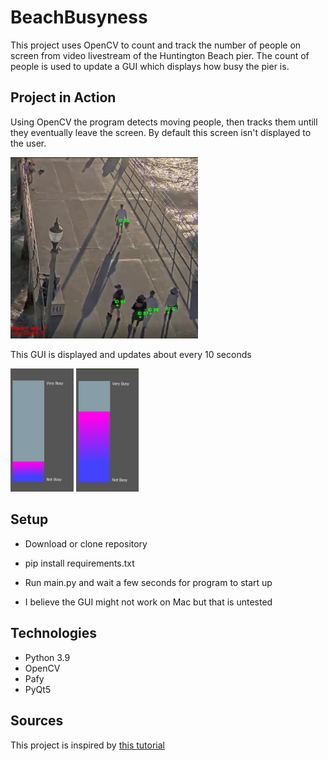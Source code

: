 # BeachBusyness

This project uses OpenCV to count and track the number of people on screen from video livestream of the Huntington Beach pier. The count of people is used to update a GUI which displays how busy the pier is.

## Project in Action

Using OpenCV the program detects moving people, then tracks them untill they eventually leave the screen.
By default this screen isn't displayed to the user.

<img src="Images/id.jpg" width="300">

This GUI is displayed and updates about every 10 seconds

<img src="Images/notbusy.jpg" width="101">        <img src="Images/busy.jpg" width="100">

## Setup

* Download or clone repository
* pip install requirements.txt
* Run main.py and wait a few seconds for program to start up

* I believe the GUI might not work on Mac but that is untested


## Technologies
* Python 3.9
* OpenCV
* Pafy
* PyQt5

## Sources
This project is inspired by [this tutorial](https://pyimagesearch.com/2018/08/13/opencv-people-counter/)
